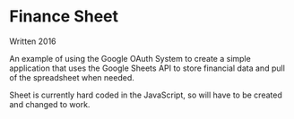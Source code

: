 # Finance Sheet

Written 2016

An example of using the Google OAuth System to create a simple application that
uses the Google Sheets API to store financial data and pull of the spreadsheet 
when needed.

Sheet is currently hard coded in the JavaScript, so will have to be created and
changed to work.
